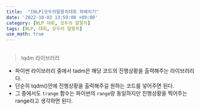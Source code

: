 ```yaml
---
title:  "[NLP]모두의말뭉치대회 파헤치기"
date: '2022-10-03 13:59:00 +09:00'
category: [NLP 대회, 모두의 말뭉치]
tags: [NLP, 대회, 모두의 말뭉치]
use_math: true
---
```


## 

> tqdm 라이브러리

- 파이썬 라이브러리 중에서 tadm은 해당 코드의 진행상황을 출력해주는 라이브러리다.
- 단순히 tqdm()안에 진행상황을 출력해주길 원하는 코드를 넣어주면 된다.
- 그 중에서도 `trange` 함수는 파이썬의 `range`랑 동일하지만 진행상황을 찍어주는 range라고 생각하면 된다.

